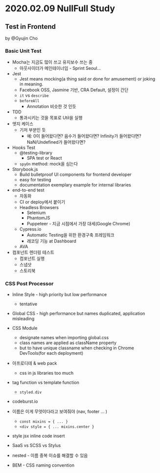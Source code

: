 # 2020.02.09 NullFull Study

## Test in Frontend 

by @Gyujin Cho

### Basic Unit Test

* Mocha는 지금도 많이 쓰고 유지보수 쓰는 중
  * 아웃사이더가 메인테이너임 - Sprint Seoul...
* Jest
  * Jest means mocking(a thing said or done for amusement) or joking in meaning.
  * Facebook OSS, Jasmine 기반, CRA Default, 설정이 간단
  * ```it``` vs ```describe```
  * ```beforeAll```
    * Annotation 비슷한 것 인듯
* TDD
  * 통과시키는 것을 목표로 Util을 실행
* 엣지 케이스
  * 기저 부분인 듯
    * 예: 0이 들어왔다면? 음수가 들어왔다면? Infinity가 들어왔다면? NaN/Undefined가 들어왔다면?
* Hooks Test
  * @testing-library
    * SPA test or React
  * ```spyOn``` method: mock을 심는다
* Storybook.js
  * Build bulletproof UI components for frontend developer
  * easy for testing
  * documentation exemplary example for internal libraries
* end-to-end test
  * 자동화
  * CI or deploy에서 붙이기
  * Headless Browsers
    * Selenium
    * PhantomJS
    * Puppeteer - 지금 시점에서 가장 대세(Google Chrome)
  * Cypress.io
    * Automatic Testing을 위한 환경구축 프레임워크
    * 레코딩 기능 at Dashboard
  * AVA
* 컴포넌트 렌더링 테스트
  * 컴포넌트 실행
  * 스냅샷
  * 스토리북

### CSS Post Processor

* Inline Style - high priority but low performance
  * tentative
* Global CSS - high performance but names duplicated, application misleading

* CSS Module
  * designate names when importing global.css
  * class names are applied as className property
  * but to have unique classname when checking in Chrome DevTools(for each deployment)
* 아프로디테 & web pack
  * css in js libraries too much
* tag function vs template function
  * ```styled.div```
* codeburst.io
* 이름은 이게 무엇이다라고 보여줘야 (nav, footer ... )
  * ```const mixins = { ... }```
  * ```<div style = { ... mixins.center }```

* style jsx inline code insert
* SaaS vs SCSS vs Stylus
* nested - 이름 중복 이슈를 해결할 수 있음
* BEM - CSS naming convention